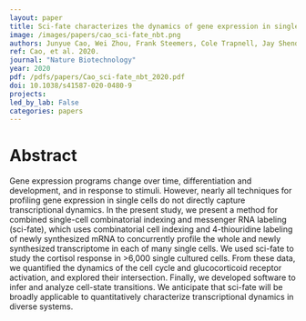 ```yaml
---
layout: paper
title: Sci-fate characterizes the dynamics of gene expression in single cells
image: /images/papers/cao_sci-fate_nbt.png
authors: Junyue Cao, Wei Zhou, Frank Steemers, Cole Trapnell, Jay Shendure 
ref: Cao, et al. 2020.
journal: "Nature Biotechnology"
year: 2020
pdf: /pdfs/papers/Cao_sci-fate_nbt_2020.pdf
doi: 10.1038/s41587-020-0480-9
projects:
led_by_lab: False
categories: papers
---
```


# Abstract

Gene expression programs change over time, differentiation and development, and in response to stimuli. However, nearly all techniques for profiling gene expression in single cells do not directly capture transcriptional dynamics. In the present study, we present a method for combined single-cell combinatorial indexing and messenger RNA labeling (sci-fate), which uses combinatorial cell indexing and 4-thiouridine labeling of newly synthesized mRNA to concurrently profile the whole and newly synthesized transcriptome in each of many single cells. We used sci-fate to study the cortisol response in >6,000 single cultured cells. From these data, we quantified the dynamics of the cell cycle and glucocorticoid receptor activation, and explored their intersection. Finally, we developed software to infer and analyze cell-state transitions. We anticipate that sci-fate will be broadly applicable to quantitatively characterize transcriptional dynamics in diverse systems.
